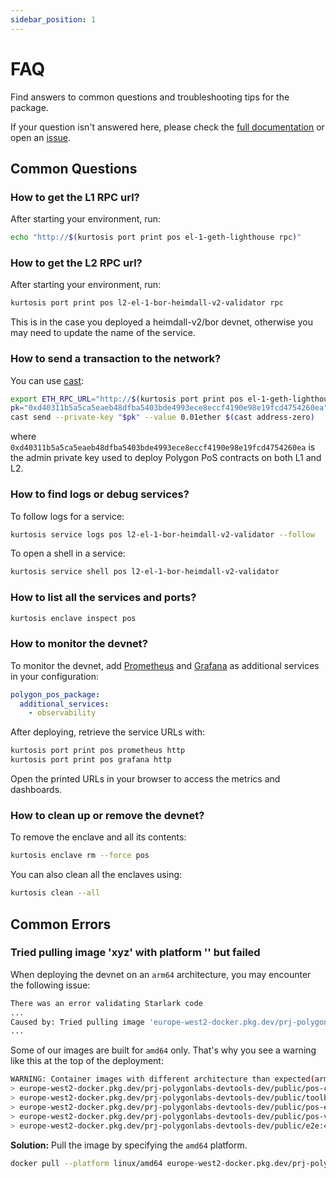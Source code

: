 ```yaml
---
sidebar_position: 1
---
```


# FAQ

Find answers to common questions and troubleshooting tips for the package.

If your question isn't answered here, please check the [full documentation](../introduction/overview.md) or open an [issue](https://github.com/0xPolygon/kurtosis-pos/issues/new).

## Common Questions

### How to get the L1 RPC url?

After starting your environment, run:

```bash
echo "http://$(kurtosis port print pos el-1-geth-lighthouse rpc)"
```

### How to get the L2 RPC url?

After starting your environment, run:

```bash
kurtosis port print pos l2-el-1-bor-heimdall-v2-validator rpc
```

This is in the case you deployed a heimdall-v2/bor devnet, otherwise you may need to update the name of the service.

### How to send a transaction to the network?

You can use [cast](https://book.getfoundry.sh/reference/cast/cast-send):

```bash
export ETH_RPC_URL="http://$(kurtosis port print pos el-1-geth-lighthouse rpc)"
pk="0xd40311b5a5ca5eaeb48dfba5403bde4993ece8eccf4190e98e19fcd4754260ea"
cast send --private-key "$pk" --value 0.01ether $(cast address-zero)
```

where `0xd40311b5a5ca5eaeb48dfba5403bde4993ece8eccf4190e98e19fcd4754260ea` is the admin private key used to deploy Polygon PoS contracts on both L1 and L2.

### How to find logs or debug services?

To follow logs for a service:

```bash
kurtosis service logs pos l2-el-1-bor-heimdall-v2-validator --follow
```

To open a shell in a service:

```bash
kurtosis service shell pos l2-el-1-bor-heimdall-v2-validator
```

### How to list all the services and ports?

```bash
kurtosis enclave inspect pos
```

### How to monitor the devnet?

To monitor the devnet, add [Prometheus](https://prometheus.io/) and [Grafana](https://grafana.com/grafana/) as additional services in your configuration:

```yaml
polygon_pos_package:
  additional_services:
    - observability
```

After deploying, retrieve the service URLs with:

```bash
kurtosis port print pos prometheus http
kurtosis port print pos grafana http
```

Open the printed URLs in your browser to access the metrics and dashboards.

### How to clean up or remove the devnet?

To remove the enclave and all its contents:

```bash
kurtosis enclave rm --force pos
```

You can also clean all the enclaves using:

```bash
kurtosis clean --all
```

## Common Errors

### Tried pulling image 'xyz' with platform '' but failed

When deploying the devnet on an `arm64` architecture, you may encounter the following issue:

```bash
There was an error validating Starlark code
...
Caused by: Tried pulling image 'europe-west2-docker.pkg.dev/prj-polygonlabs-devtools-dev/public/pos-contract-deployer:d96d592' with platform '' but failed
...
```

Some of our images are built for `amd64` only. That's why you see a warning like this at the top of the deployment:

```bash
WARNING: Container images with different architecture than expected(arm64):
> europe-west2-docker.pkg.dev/prj-polygonlabs-devtools-dev/public/pos-contract-deployer:d96d592 - amd64
> europe-west2-docker.pkg.dev/prj-polygonlabs-devtools-dev/public/toolbox:0.0.8 - amd64
> europe-west2-docker.pkg.dev/prj-polygonlabs-devtools-dev/public/pos-el-genesis-builder:96a19dd - amd64
> europe-west2-docker.pkg.dev/prj-polygonlabs-devtools-dev/public/pos-validator-config-generator:1.6.0-0.2.14 - amd64
> europe-west2-docker.pkg.dev/prj-polygonlabs-devtools-dev/public/e2e:457b3a9 - amd64
```

**Solution:** Pull the image by specifying the `amd64` platform.

```bash
docker pull --platform linux/amd64 europe-west2-docker.pkg.dev/prj-polygonlabs-devtools-dev/public/pos-contract-deployer:d96d592
```
